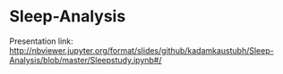 # Sleep-Analysis
Presentation link: http://nbviewer.jupyter.org/format/slides/github/kadamkaustubh/Sleep-Analysis/blob/master/Sleepstudy.ipynb#/
